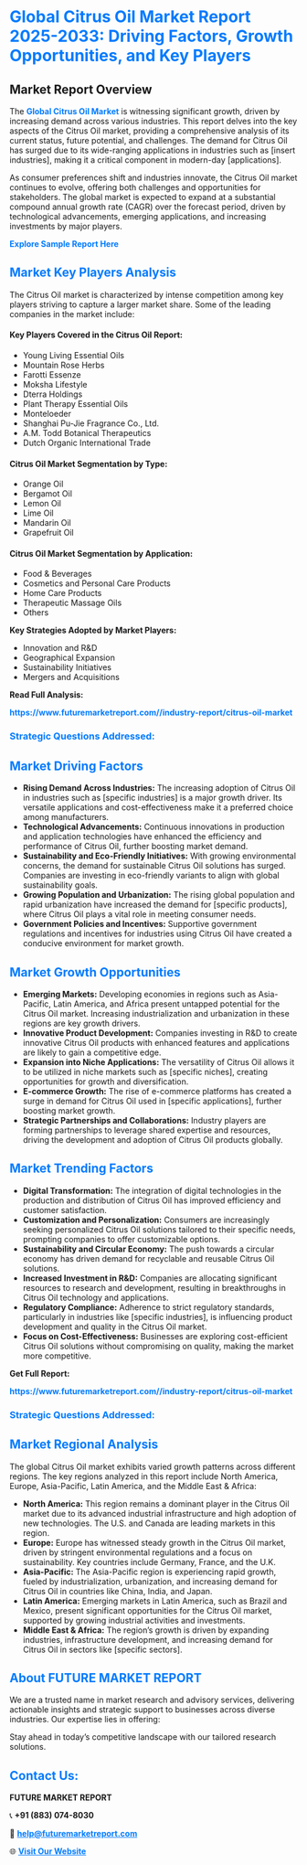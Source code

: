 <h1 style="color: #007BFF;">Global Citrus Oil Market Report 2025-2033: Driving Factors, Growth Opportunities, and Key Players</h1>

<section id="overview">
<h2>Market Report Overview</h2>
<p>The <a href="https://www.futuremarketreport.com//industry-report/citrus-oil-market" style="color: #007BFF; text-decoration: none;"><strong>Global Citrus Oil Market</strong></a> is witnessing significant growth, driven by increasing demand across various industries. This report delves into the key aspects of the Citrus Oil market, providing a comprehensive analysis of its current status, future potential, and challenges. The demand for Citrus Oil has surged due to its wide-ranging applications in industries such as [insert industries], making it a critical component in modern-day [applications].</p>
<p>As consumer preferences shift and industries innovate, the Citrus Oil market continues to evolve, offering both challenges and opportunities for stakeholders. The global market is expected to expand at a substantial compound annual growth rate (CAGR) over the forecast period, driven by technological advancements, emerging applications, and increasing investments by major players.</p>
</section>

<section id="overview">
<p><a href="https://www.futuremarketreport.com//request-sample/reportId=89150" style="color: #007BFF; text-decoration: none;"><strong>Explore Sample Report Here</strong></a></p>
</section>

<section id="key-players">
<h2 style="color: #007BFF;">Market Key Players Analysis</h2>
<p>The Citrus Oil market is characterized by intense competition among key players striving to capture a larger market share. Some of the leading companies in the market include:</p>
<h4>Key Players Covered in the Citrus Oil Report:</h4>
<ul><li>Young Living Essential Oils</li><li>Mountain Rose Herbs</li><li>Farotti Essenze</li><li>Moksha Lifestyle</li><li>Dterra Holdings</li><li>Plant Therapy Essential Oils</li><li>Monteloeder</li><li>Shanghai Pu-Jie Fragrance Co., Ltd.</li><li>A.M. Todd Botanical Therapeutics</li><li>Dutch Organic International Trade</li></ul>
<h4>Citrus Oil Market Segmentation by Type:</h4>
<ul><li>Orange Oil</li><li>Bergamot Oil</li><li>Lemon Oil</li><li>Lime Oil</li><li>Mandarin Oil</li><li>Grapefruit Oil</li></ul>

<h4>Citrus Oil Market Segmentation by Application:</h4>
<ul><li>Food &amp; Beverages</li><li>Cosmetics and Personal Care Products</li><li>Home Care Products</li><li>Therapeutic Massage Oils</li><li>Others</li></ul>
<p><strong>Key Strategies Adopted by Market Players:</strong></p>
<ul>
<li>Innovation and R&D</li>
<li>Geographical Expansion</li>
<li>Sustainability Initiatives</li>
<li>Mergers and Acquisitions</li>
</ul>
</section>

<section>
<p><strong>Read Full Analysis: </strong></p><a href="https://www.futuremarketreport.com//industry-report/citrus-oil-market" style="color: #007BFF; text-decoration: none;"><strong>https://www.futuremarketreport.com//industry-report/citrus-oil-market</strong></a>
<h3 style="color: #007BFF;">Strategic Questions Addressed:</h3>
</section>

<section id="driving-factors">
<h2 style="color: #007BFF;">Market Driving Factors</h2>
<ul>
<li><strong>Rising Demand Across Industries:</strong> The increasing adoption of Citrus Oil in industries such as [specific industries] is a major growth driver. Its versatile applications and cost-effectiveness make it a preferred choice among manufacturers.</li>
<li><strong>Technological Advancements:</strong> Continuous innovations in production and application technologies have enhanced the efficiency and performance of Citrus Oil, further boosting market demand.</li>
<li><strong>Sustainability and Eco-Friendly Initiatives:</strong> With growing environmental concerns, the demand for sustainable Citrus Oil solutions has surged. Companies are investing in eco-friendly variants to align with global sustainability goals.</li>
<li><strong>Growing Population and Urbanization:</strong> The rising global population and rapid urbanization have increased the demand for [specific products], where Citrus Oil plays a vital role in meeting consumer needs.</li>
<li><strong>Government Policies and Incentives:</strong> Supportive government regulations and incentives for industries using Citrus Oil have created a conducive environment for market growth.</li>
</ul>
</section>

<section id="growth-opportunities">
<h2 style="color: #007BFF;">Market Growth Opportunities</h2>
<ul>
<li><strong>Emerging Markets:</strong> Developing economies in regions such as Asia-Pacific, Latin America, and Africa present untapped potential for the Citrus Oil market. Increasing industrialization and urbanization in these regions are key growth drivers.</li>
<li><strong>Innovative Product Development:</strong> Companies investing in R&D to create innovative Citrus Oil products with enhanced features and applications are likely to gain a competitive edge.</li>
<li><strong>Expansion into Niche Applications:</strong> The versatility of Citrus Oil allows it to be utilized in niche markets such as [specific niches], creating opportunities for growth and diversification.</li>
<li><strong>E-commerce Growth:</strong> The rise of e-commerce platforms has created a surge in demand for Citrus Oil used in [specific applications], further boosting market growth.</li>
<li><strong>Strategic Partnerships and Collaborations:</strong> Industry players are forming partnerships to leverage shared expertise and resources, driving the development and adoption of Citrus Oil products globally.</li>
</ul>
</section>

<section id="trending-factors">
<h2 style="color: #007BFF;">Market Trending Factors</h2>
<ul>
<li><strong>Digital Transformation:</strong> The integration of digital technologies in the production and distribution of Citrus Oil has improved efficiency and customer satisfaction.</li>
<li><strong>Customization and Personalization:</strong> Consumers are increasingly seeking personalized Citrus Oil solutions tailored to their specific needs, prompting companies to offer customizable options.</li>
<li><strong>Sustainability and Circular Economy:</strong> The push towards a circular economy has driven demand for recyclable and reusable Citrus Oil solutions.</li>
<li><strong>Increased Investment in R&D:</strong> Companies are allocating significant resources to research and development, resulting in breakthroughs in Citrus Oil technology and applications.</li>
<li><strong>Regulatory Compliance:</strong> Adherence to strict regulatory standards, particularly in industries like [specific industries], is influencing product development and quality in the Citrus Oil market.</li>
<li><strong>Focus on Cost-Effectiveness:</strong> Businesses are exploring cost-efficient Citrus Oil solutions without compromising on quality, making the market more competitive.</li>
</ul>
</section>

<section>
<p><strong>Get Full Report: </strong></p><a href="https://www.futuremarketreport.com//industry-report/citrus-oil-market" style="color: #007BFF; text-decoration: none;"><strong>https://www.futuremarketreport.com//industry-report/citrus-oil-market</strong></a>
<h3 style="color: #007BFF;">Strategic Questions Addressed:</h3>
</section>


<section id="regional-analysis">
<h2 style="color: #007BFF;">Market Regional Analysis</h2>
<p>The global Citrus Oil market exhibits varied growth patterns across different regions. The key regions analyzed in this report include North America, Europe, Asia-Pacific, Latin America, and the Middle East & Africa:</p>
<ul>
<li><strong>North America:</strong> This region remains a dominant player in the Citrus Oil market due to its advanced industrial infrastructure and high adoption of new technologies. The U.S. and Canada are leading markets in this region.</li>
<li><strong>Europe:</strong> Europe has witnessed steady growth in the Citrus Oil market, driven by stringent environmental regulations and a focus on sustainability. Key countries include Germany, France, and the U.K.</li>
<li><strong>Asia-Pacific:</strong> The Asia-Pacific region is experiencing rapid growth, fueled by industrialization, urbanization, and increasing demand for Citrus Oil in countries like China, India, and Japan.</li>
<li><strong>Latin America:</strong> Emerging markets in Latin America, such as Brazil and Mexico, present significant opportunities for the Citrus Oil market, supported by growing industrial activities and investments.</li>
<li><strong>Middle East & Africa:</strong> The region’s growth is driven by expanding industries, infrastructure development, and increasing demand for Citrus Oil in sectors like [specific sectors].</li>
</ul>
</section>

<footer>
<h2 style="color: #007BFF;">About FUTURE MARKET REPORT</h2>
<p>We are a trusted name in market research and advisory services, delivering actionable insights and strategic support to businesses across diverse industries. Our expertise lies in offering:</p>

<p>Stay ahead in today’s competitive landscape with our tailored research solutions.</p>

<h2 style="color: #007BFF;">Contact Us:</h2>
<p><strong>FUTURE MARKET REPORT</strong></p>
<p>📞 <strong>+91 (883) 074-8030</strong></p>
<p>📧 <strong><a href="mailto:help@futuremarketreport.com" style="color: #007BFF;">help@futuremarketreport.com</a></strong></p>
<p>🌐 <strong><a href="https://www.futuremarketreport.com/" style="color: #007BFF;">Visit Our Website</a></strong></p>
</footer>